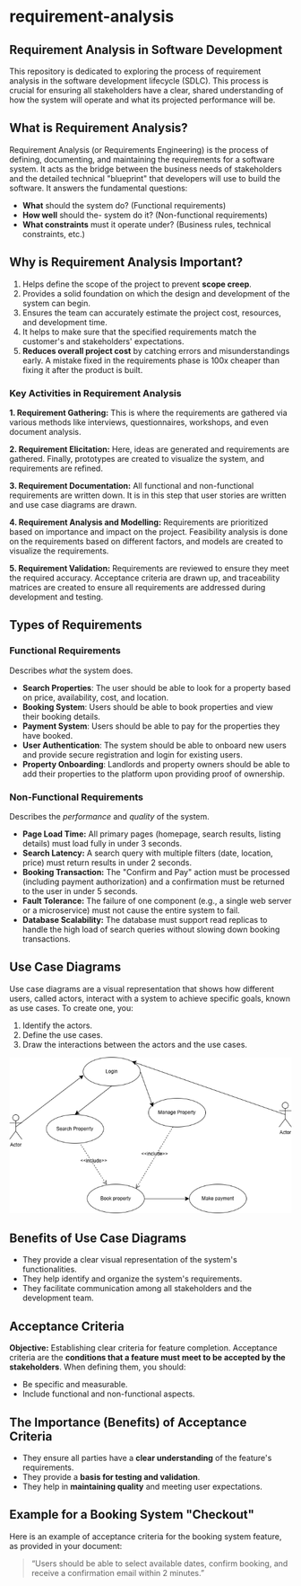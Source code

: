 # requirement-analysis
## Requirement Analysis in Software Development
This repository is dedicated to exploring the process of requirement analysis in the software development lifecycle (SDLC). This process is crucial for ensuring all stakeholders have a clear, shared understanding of how the system will operate and what its projected performance will be.

## What is Requirement Analysis?
Requirement Analysis (or Requirements Engineering) is the process of defining, documenting, and maintaining the requirements for a software system. It acts as the bridge between the business needs of stakeholders and the detailed technical "blueprint" that developers will use to build the software.
It answers the fundamental questions:
* **What** should the system do? (Functional requirements)
* **How well** should the- system do it? (Non-functional requirements)
* **What constraints** must it operate under? (Business rules, technical constraints, etc.)

## Why is Requirement Analysis Important?
1.  Helps define the scope of the project to prevent **scope creep**.
2.  Provides a solid foundation on which the design and development of the system can begin.
3.  Ensures the team can accurately estimate the project cost, resources, and development time.
4.  It helps to make sure that the specified requirements match the customer's and stakeholders' expectations.
5.  **Reduces overall project cost** by catching errors and misunderstandings early. A mistake fixed in the requirements phase is 100x cheaper than fixing it after the product is built.

### Key Activities in Requirement Analysis
**1. Requirement Gathering:**
This is where the requirements are gathered via various methods like interviews, questionnaires, workshops, and even document analysis.

**2. Requirement Elicitation:**
Here, ideas are generated and requirements are gathered. Finally, prototypes are created to visualize the system, and requirements are refined.

**3. Requirement Documentation:**
All functional and non-functional requirements are written down. It is in this step that user stories are written and use case diagrams are drawn.

**4. Requirement Analysis and Modelling:**
Requirements are prioritized based on importance and impact on the project. Feasibility analysis is done on the requirements based on different factors, and models are created to visualize the requirements.

**5. Requirement Validation:**
Requirements are reviewed to ensure they meet the required accuracy. Acceptance criteria are drawn up, and traceability matrices are created to ensure all requirements are addressed during development and testing.

## Types of Requirements
### Functional Requirements
Describes *what* the system does.
* **Search Properties**: The user should be able to look for a property based on price, availability, cost, and location.
* **Booking System**: Users should be able to book properties and view their booking details.
* **Payment System**: Users should be able to pay for the properties they have booked.
* **User Authentication**: The system should be able to onboard new users and provide secure registration and login for existing users.
* **Property Onboarding**: Landlords and property owners should be able to add their properties to the platform upon providing proof of ownership.

### Non-Functional Requirements
Describes the *performance* and *quality* of the system.

* **Page Load Time:** All primary pages (homepage, search results, listing details) must load fully in under 3 seconds.
* **Search Latency:** A search query with multiple filters (date, location, price) must return results in under 2 seconds.
* **Booking Transaction:** The "Confirm and Pay" action must be processed (including payment authorization) and a confirmation must be returned to the user in under 5 seconds.
* **Fault Tolerance:** The failure of one component (e.g., a single web server or a microservice) must not cause the entire system to fail.
* **Database Scalability:** The database must support read replicas to handle the high load of search queries without slowing down booking transactions.

## Use Case Diagrams
Use case diagrams are a visual representation that shows how different users, called actors, interact with a system to achieve specific goals, known as use cases.
To create one, you:
1.  Identify the actors.
2.  Define the use cases.
3.  Draw the interactions between the actors and the use cases.

![Use case diagram](https://github.com/SirrPascal/requirement-analysis/blob/main/alx-booking-uc.png?raw=true)

## Benefits of Use Case Diagrams
* They provide a clear visual representation of the system's functionalities.
* They help identify and organize the system's requirements.
* They facilitate communication among all stakeholders and the development team.

## Acceptance Criteria
**Objective:** Establishing clear criteria for feature completion.
Acceptance criteria are the **conditions that a feature must meet to be accepted by the stakeholders**. When defining them, you should:

* Be specific and measurable.
* Include functional and non-functional aspects.

## The Importance (Benefits) of Acceptance Criteria
* They ensure all parties have a **clear understanding** of the feature's requirements.
* They provide a **basis for testing and validation**.
* They help in **maintaining quality** and meeting user expectations.

## Example for a Booking System "Checkout"
Here is an example of acceptance criteria for the booking system feature, as provided in your document:

> “Users should be able to select available dates, confirm booking, and receive a confirmation email within 2 minutes.”
